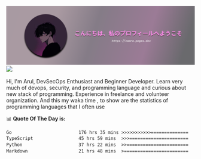 ![banner](.github/profile-markdown.png)
<img src="https://user-images.githubusercontent.com/73097560/115834477-dbab4500-a447-11eb-908a-139a6edaec5c.gif"></p>

Hi, I'm Arul, DevSecOps Enthusiast and Beginner Developer. Learn very much of devops, security, and programming language and curious about new stack of programming. Experience in freelance and volunteer organization. And this my waka time , to show are the statistics of programming languages that I often use

📊 **Quote Of The Day is:**
<!--START_SECTION:waka-->

```txt
Go                         176 hrs 35 mins >>>>>>>>>>>==============   44.76 %
TypeScript                 45 hrs 59 mins  >>>======================   11.66 %
Python                     37 hrs 22 mins  >>=======================   09.47 %
Markdown                   21 hrs 48 mins  >========================   05.53 %
```

<!--END_SECTION:waka-->
